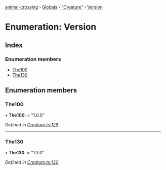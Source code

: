 [animal-crossing](../README.md) › [Globals](../globals.md) › ["Creature"](../modules/_creature_.md) › [Version](_creature_.version.md)

# Enumeration: Version

## Index

### Enumeration members

* [The100](_creature_.version.md#the100)
* [The130](_creature_.version.md#the130)

## Enumeration members

###  The100

• **The100**: = "1.0.0"

*Defined in [Creature.ts:129](https://github.com/Norviah/animal-crossing/blob/87636f7/module/types/Creature.ts#L129)*

___

###  The130

• **The130**: = "1.3.0"

*Defined in [Creature.ts:130](https://github.com/Norviah/animal-crossing/blob/87636f7/module/types/Creature.ts#L130)*
